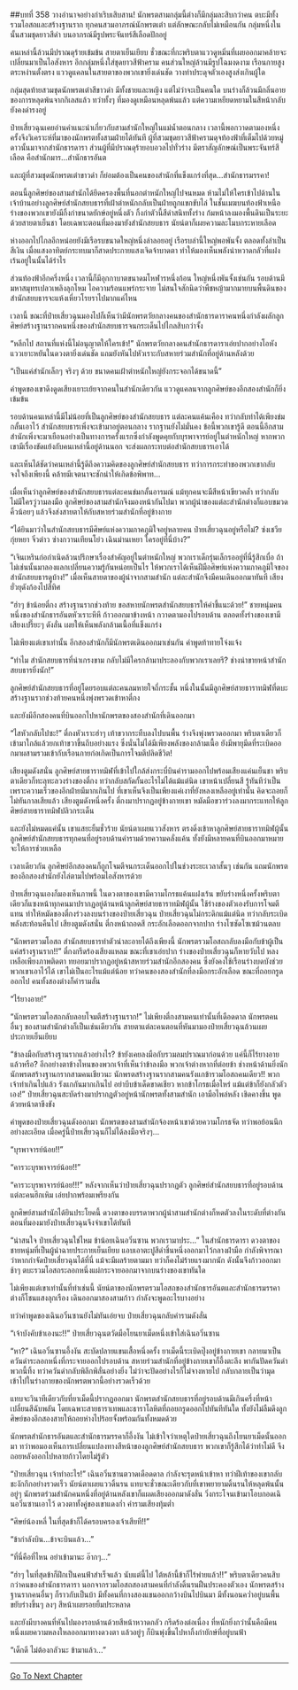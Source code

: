 ##บทที่ 358 วางอำนาจอย่างกำเริบเสิบสาน!
นักพรตสามกลุ่มนี้ต่างก็มีกลุ่มละสิบกว่าคน ตบะมีทั้งรวมโอสถและสร้างฐานราก ทุกคนสวมอาภรณ์นักพรตเต๋า แต่ลักษณะกลับไม่เหมือนกัน กลุ่มหนึ่งในนั้นสวมชุดยาวสีดำ บนอาภรณ์มีรูปพระจันทร์สีเลือดปักอยู่

คนเหล่านี้ล้วนมีปราณดุร้ายเข้มข้น สายตาเย็นเยียบ ชั่วขณะที่กะพริบตาแววดูหมิ่นที่เผยออกมาคล้ายจะเปลี่ยนมาเป็นไอสังหาร อีกกลุ่มหนึ่งใส่ชุดยาวสีฟ้าคราม คนส่วนใหญ่ล้วนมีรูปโฉมงดงาม เรือนกายสูงตระหง่านตั้งตรง แววดูแคลนในสายตาของพวกเขายิ่งเด่นชัด วางท่าประดุจตัวเองสูงส่งเกินผู้ใด

กลุ่มสุดท้ายสวมชุดนักพรตเต๋าสีขาวดำ มีทั้งชายและหญิง แต่ไม่ว่าจะเป็นคนใด บนร่างก็ล้วนมีกลิ่นอายของการหลุดพ้นจากกิเลสแล้ว ทว่าทั้งๆ ที่มองดูเหมือนหลุดพ้นแล้ว แต่ความเหยียดหยามในสีหน้ากลับยังคงดำรงอยู่

ป๋ายเสี่ยวฉุนเคยอ่านคำแนะนำเกี่ยวกับสามสำนักใหญ่ในแม่น้ำตอนกลาง เวลานี้พอกวาดตามองหนึ่งครั้งจึงวิเคราะห์ที่มาของนักพรตทั้งสามฝ่ายได้ทันที ผู้ที่สวมชุดยาวสีฟ้าครามดุจท้องฟ้าที่เต็มไปด้วยหมู่ดาวนั้นมาจากสำนักธารดารา ส่วนผู้ที่มีปราณดุร้ายอบอวลไปทั่วร่าง มีตราสัญลักษณ์เป็นพระจันทร์สีเลือด คือสำนักมาร...สำนักธารอันต

และผู้ที่สวมชุดนักพรตเต๋าขาวดำ ก็ย่อมต้องเป็นคนของสำนักที่แข็งแกร่งที่สุด...สำนักธารมรรคา!

ตอนนี้ลูกศิษย์ของสามสำนักได้ยึดครองพื้นที่นอกตำหนักใหญ่ไปจนหมด ห้ามไม่ให้ใครเข้าไปด้านใน เจ้าบ้านอย่างลูกศิษย์สำนักสยบธารที่เฝ้าตำหนักกลับเป็นฝ่ายถูกแขกขับไล่ ในชั้นเมฆบนท้องฟ้าเหนือร่างของพวกเขายังมีกิ้งก่าขนาดยักษ์อยู่หนึ่งตัว กิ้งก่าตัวนี้สีดำสนิททั้งร่าง ก้มหน้าลงมองพื้นดินเป็นระยะด้วยสายตาเย็นชา โดยเฉพาะตอนที่มองมายังสำนักสยบธาร นัยน์ตาก็เผยความละโมบกระหายเลือด

ห่างออกไปไกลอีกหน่อยยังมีเรือรบขนาดใหญ่หนึ่งลำลอยอยู่ เรือรบลำนี้ใหญ่พอพันจั้ง ตลอดทั้งลำเป็นสีเงิน เมื่อแสงอาทิตย์กระทบมาก็สาดประกายแสงเจิดจ้าบาดตา ทำให้มองเห็นพลังน่าหวาดกลัวที่แฝงเร้นอยู่ในนั้นได้รำไร

ส่วนท้องฟ้าอีกครึ่งหนึ่ง เวลานี้ก็มีอุกกาบาตขนาดมโหฬารหนึ่งก้อน ใหญ่หนึ่งพันจั้งเช่นกัน รอบด้านมีมหาสมุทรเปลวเพลิงลุกโหม ไอความร้อนแพร่กระจาย ไม่สนใจสักนิดว่าพืชหญ้ามากมายบนพื้นดินของสำนักสยบธารจะแห้งเหี่ยวโรยราไปมากแค่ไหน

เวลานี้ ขณะที่ป๋ายเสี่ยวฉุนมองไปก็เห็นว่ามีนักพรตวัยกลางคนของสำนักธารดาราคนหนึ่งกำลังผลักลูกศิษย์สร้างฐานรากคนหนึ่งของสำนักสยบธารจนกระเด็นไปไกลสิบกว่าจั้ง

“หลีกไป สถานที่แห่งนี้ไม่อนุญาตให้ใครเข้า!” นักพรตวัยกลางคนสำนักธารดาราเอ่ยปากอย่างโอหัง แววเยาะหยันในดวงตายิ่งเด่นชัด แถมยังหันไปหัวเราะกับสหายร่วมสำนักที่อยู่ด้านหลังด้วย

“เป็นแค่สำนักเล็กๆ จริงๆ ด้วย ขนาดคนเฝ้าตำหนักใหญ่ยังกระจอกได้ขนาดนี้”

คำพูดของเขาดึงดูดเสียงเยาะเย้ยจากคนในสำนักเดียวกัน แววดูแคลนจากลูกศิษย์ของอีกสองสำนักก็ยิ่งเข้มข้น

รอบด้านคนเหล่านี้มีไม่น้อยที่เป็นลูกศิษย์ของสำนักสยบธาร แต่ละคนแค้นเคือง ทว่ากลับทำได้เพียงข่มกลั้นเอาไว้ สำนักสยบธารเพิ่งจะเข้ามาอยู่ตอนกลาง รากฐานยังไม่มั่นคง ข้อนี้พวกเขารู้ดี ตอนนี้อีกสามสำนักเพิ่งจะมาเยือนอย่างเป็นทางการครั้งแรกซึ่งกำลังพูดคุยกับบุรพาจารย์อยู่ในตำหนักใหญ่ หากพวกเขามีเรื่องขัดแย้งกับคนเหล่านี้อยู่ด้านนอก จะส่งผลกระทบต่อสำนักสยบธารเอาได้

และเห็นได้ชัดว่าคนเหล่านี้รู้ดีถึงความคิดของลูกศิษย์สำนักสยบธาร ทว่าการกระทำของพวกเขากลับจงใจถึงเพียงนี้ คล้ายมีเจตนาจะชักนำให้เกิดข้อพิพาท...

เมื่อเห็นว่าลูกศิษย์ของสำนักสยบธารแต่ละคนข่มกลั้นอารมณ์ แม้ทุกคนจะมีสีหน้าเขียวคล้ำ ทว่ากลับไม่มีใครวู่วามลงมือ ลูกศิษย์ของสามสำนักจึงมองหน้ากันไปมา พวกผู้นำของแต่ละสำนักต่างก็แอบขมวดคิ้วน้อยๆ แล้วจึงส่งสายตาให้กับสหายร่วมสำนักที่อยู่ข้างกาย

“ได้ยินมาว่าในสำนักสยบธารมีศิษย์แห่งความภาคภูมิใจอยู่หลายคน ป๋ายเสี่ยวฉุนอยู่หรือไม่? ซ่งเชวีย กุ่ยหยา จิ๋วต่าว ซ่างกวานเทียนโย่ว เฉินม่านเหยา ใครอยู่ที่นี่บ้าง?”

“เจินเหรินก่อกำเนิดล้วนปรึกษาเรื่องสำคัญอยู่ในตำหนักใหญ่ พวกเราเด็กรุ่นเล็กรออยู่ที่นี่รู้สึกเบื่อ ถ้าไม่เช่นนั้นมาลองแลกเปลี่ยนความรู้กันหน่อยเป็นไร ให้พวกเราได้เห็นฝีมือศิษย์แห่งความภาคภูมิใจของสำนักสยบธารดูบ้าง!” เมื่อเห็นสายตาของผู้นำจากสามสำนัก แต่ละสำนักจึงมีคนเดินออกมาทันที เสียงยั่วยุดังก้องไปสี่ทิศ

“ฮ่าๆ ข้าน้อยตี๋กง สร้างฐานรากช่วงท้าย ขอสหายนักพรตสำนักสยบธารให้คำชี้แนะด้วย!” ชายหนุ่มคนหนึ่งของสำนักธารอันตหัวเราะหึหึ ก้าวออกมาข้างหน้า กวาดตามองไปรอบด้าน ตลอดทั้งร่างของเขามีเสียงเปรี๊ยะๆ ดังลั่น เผยให้เห็นพลังกล้ามเนื้อที่แข็งแกร่ง

ไม่เพียงแต่เขาเท่านั้น อีกสองสำนักก็มีนักพรตเดินออกมาเช่นกัน คำพูดท้าทายโจ่งแจ้ง

“ทำไม สำนักสยบธารที่น่าเกรงขาม กลับไม่มีใครกล้ามาประลองกับพวกเราเลยรึ? ช่างน่าขายหน้าสำนักสยบธารยิ่งนัก!”

ลูกศิษย์สำนักสยบธารที่อยู่โดยรอบแต่ละคนลมหายใจถี่กระชั้น หนึ่งในนั้นมีลูกศิษย์สายธาราทมิฬที่ตบะสร้างฐานรากช่วงท้ายคนหนึ่งพุ่งพรวดเข้าหาตี๋กง

และยังมีอีกสองคนที่บินออกไปหานักพรตของสองสำนักที่เดินออกมา

“ไสหัวกลับไปซะ!” ตี๋กงหัวเราะฮ่าๆ เท้าขวากระทืบลงไปบนพื้น ร่างจึงพุ่งพรวดออกมา พริบตาเดียวก็เข้ามาใกล้แล้วยกเท้าขวาขึ้นถีบอย่างแรง ซึ่งนั่นไม่ได้มีเพียงพลังของกล้ามเนื้อ ยังมีพายุมีดที่ระเบิดออกมาผสามรวมเข้ากับเรือนกายก่อเกิดเป็นการโจมตีปลิดชีวิต!

เสียงตูมดังสนั่น ลูกศิษย์สายธาราทมิฬที่เข้าไปใกล้ส่งกระบี่บินคำรามออกไปพร้อมเสียงแค่นเย็นชา พริบตาเดียวก็ทะลุทะลวงร่างของตี๋กง ทว่ากลับสกัดกั้นอะไรไม่ได้แม้แต่นิด เขาหน้าเปลี่ยนสี รู้ทันทีว่าเป็นเพราะความเร็วของอีกฝ่ายมีมากเกินไป ที่เขาเห็นจึงเป็นเพียงแค่เงาที่ยังหลงเหลืออยู่เท่านั้น คิดจะถอยก็ไม่ทันกาลเสียแล้ว เสียงตูมดังหนึ่งครั้ง ตี๋กงมาปรากฏอยู่ข้างกายเขา หมัดมือขวาร่วงลงมากระแทกให้ลูกศิษย์สายธาราทมิฬปลิวกระเด็น

และยังไม่หมดแค่นั้น เขาแสยะยิ้มชั่วร้าย นัยน์ตาเผยแววสังหาร ตรงดิ่งเข้าหาลูกศิษย์สายธาราทมิฬผู้นั้น ลูกศิษย์สำนักสยบธารทุกคนที่อยู่รอบด้านคำรามด้วยความคลั่งแค้น ทั้งยังมีหลายคนที่บินออกมาหมายจะให้การช่วยเหลือ

เวลาเดียวกัน ลูกศิษย์อีกสองคนก็ถูกโจมตีจนกระเด็นออกไปในช่วงระยะเวลาสั้นๆ เช่นกัน แถมนักพรตของอีกสองสำนักยังไล่ตามไปพร้อมไอสังหารด้วย

ป๋ายเสี่ยวฉุนเองก็มองเห็นภาพนี้ ในดวงตาของเขามีความโกรธแค้นแฝงเร้น ขยับร่างหนึ่งครั้งพริบตาเดียวก็แซงหน้าทุกคนมาปรากฏอยู่ด้านหน้าลูกศิษย์สายธาราทมิฬผู้นั้น ใช้ร่างของตัวเองรับการโจมตีแทน ทำให้หมัดของตี๋กงร่วงลงบนร่างของป๋ายเสี่ยวฉุน ป๋ายเสี่ยวฉุนไม่กระดิกแม้แต่นิด ทว่ากลับระเบิดพลังสะท้อนคืนไป เสียงตูมดังสนั่น ตี๋กงหน้าถอดสี กระอักเลือดออกจากปาก ร่างโซซัดโซเซม้วนตลบ

“นักพรตรวมโอสถ สำนักสยบธารทำตัวน่าละอายได้ถึงเพียงนี้ นักพรตรวมโอสถกลับลงมือกับข้าผู้เป็นแค่สร้างฐานราก!!” ตี๋กงกรีดร้องเสียงแหลม ขณะที่เขาเอ่ยปาก ร่างของป๋ายเสี่ยวฉุนก็หายวับไป หลงเหลือเพียงภาพติดตา ทยอยมาปรากฏอยู่หน้าสหายร่วมสำนักอีกสองคน ซึ่งยังคงใช้เรือนร่างบดบังช่วยพวกเขาเอาไว้ได้ เขาไม่เป็นอะไรแม้แต่น้อย ทว่าคนของสองสำนักที่ลงมือกระอักเลือด ขณะที่ถอยกรูดออกไป คนทั้งสองต่างก็คำรามลั่น

“ไร้ยางอาย!”

“นักพรตรวมโอสถกลับลอบโจมตีสร้างฐานราก!” ไม่เพียงตี๋กงสามคนเท่านั้นที่เดือดดาล นักพรตคนอื่นๆ ของสามสำนักต่างก็เป็นเช่นเดียวกัน สายตาแต่ละคนตอนที่หันมามองป๋ายเสี่ยวฉุนล้วนเผยประกายเย็นเยียบ

“ข้าลงมือกับสร้างฐานรากแล้วอย่างไร? ข้ายังเคยลงมือกับรวมลมปราณมาก่อนด้วย แค่นี้ก็ไร้ยางอายแล้วหรือ? อีกอย่างตาข้างไหนของพวกเจ้าที่เห็นว่าข้าลงมือ พวกเจ้าต่างหากที่ต่อยข้า ช่างหน้าด้านยิ่งนัก นักพรตสร้างฐานกรากสามคนเชียวนะ นักพรตสร้างฐานรากสามคนรังแกข้ารวมโอสถคนเดียว!! พวกเจ้าทำเกินไปแล้ว รังแกกันมากเกินไป อย่าบีบข้าเด็ดขาดเชียว หากข้าโกรธเมื่อไหร่ แม้แต่ข้าก็ยังกลัวตัวเอง!” ป๋ายเสี่ยวฉุนสะบัดร่างมาปรากฏตัวอยู่หน้านักพรตทั้งสามสำนัก เอามือไพล่หลัง เชิดคางขึ้น พูดด้วยหน้าตาขึงขัง

คำพูดของป๋ายเสี่ยวฉุนดังออกมา นักพรตของสามสำนักจ้องหน้าเขาด้วยความโกรธจัด ทว่าพอย้อนนึกอย่างละเอียด เมื่อครู่นี้ป๋ายเสี่ยวฉุนก็ไม่ได้ลงมือจริงๆ...

“บุรพาจารย์น้อย!!”

“คารวะบุรพาจารย์น้อย!!”

“คารวะบุรพาจารย์น้อย!!!” หลังจากเห็นว่าป๋ายเสี่ยวฉุนปรากฏตัว ลูกศิษย์สำนักสยบธารที่อยู่รอบด้าน แต่ละคนฮึกเหิม เอ่ยปากพร้อมเพรียงกัน

ลูกศิษย์สามสำนักได้ยินประโยคนี้ ดวงตาของบรรดาพวกผู้นำสามสำนักต่างก็หดตัวลงในระดับที่ต่างกัน ตอนที่มองมายังป๋ายเสี่ยวฉุนจึงจำเขาได้ทันที

“น่าสนใจ ป๋ายเสี่ยวฉุนใช่ไหม ข้าน้อยเฉินอวิ๋นซาน พวกเรามาประ...” ในสำนักธารดารา ดวงตาของชายหนุ่มที่เป็นผู้นำฉายประกายเย็นเยียบ แอบเอาตะปูสีดำชิ้นหนึ่งออกมาไว้กลางฝ่ามือ กำลังพิจารณาว่าหากกำจัดป๋ายเสี่ยวฉุนได้ที่นี่ แม้จะมีผลร้ายตามมา ทว่าก็คงไม่ร้ายแรงมากนัก ดังนั้นจึงก้าวออกมาช้าๆ ตบะรวมโอสถระลอกหนึ่งแผ่กระจายออกมาจากบนร่างของเขาทันใด

ไม่เพียงแต่เขาเท่านั้นที่ทำเช่นนี้ นัยน์ตาของนักพรตรวมโอสถของสำนักธารอันตและสำนักธารมรรคาต่างก็โชนแสงลุกเรือง เดินออกมาสองสามก้าว กำลังจะพูดอะไรบางอย่าง

ทว่าคำพูดของเฉินอวิ๋นซานยังไม่ทันเอ่ยจบ ป๋ายเสี่ยวฉุนกลับคำรามดังลั่น

“เจ้าบังคับข้าเองนะ!!” ป๋ายเสี่ยวฉุนตวัดมือโยนยาเม็ดหนึ่งเข้าใส่เฉินอวิ๋นซาน

“หา?” เฉินอวิ๋นซานอึ้งงัน สะบัดปลายแขนเสื้อหนึ่งครั้ง ยาเม็ดนี้ระเบิดปุ๊งอยู่ข้างกายเขา กลายมาเป็นควันดำระลอกหนึ่งที่กระจายออกไปรอบด้าน สหายร่วมสำนักที่อยู่ข้างกายเขาก็อึ้งตะลึง พากันปัดควันดำพวกนี้ทิ้ง ทว่าควันดำกลับพิลึกพิลั่นอย่างยิ่ง ไม่ว่าจะปัดอย่างไรก็ไม่จางหายไป กลับกลายเป็นว่ามุดเข้าไปในร่างกายของนักพรตพวกนี้อย่างรวดเร็วด้วย

แทบจะวินาทีเดียวกับที่ยาเม็ดนี้ปรากฏออกมา นักพรตสำนักสยบธารที่อยู่รอบด้านมีเกินครึ่งที่หน้าเปลี่ยนสีฉับพลัน โดยเฉพาะสายธาราเทพและธาราโลหิตที่ถอยกรูดออกไปทันทีทันใด ทั้งยังไม่ลืมดึงลูกศิษย์ของอีกสองสายให้ถอยห่างไปร้อยจั้งพร้อมกันทั้งหมดด้วย

นักพรตสำนักธารอันตและสำนักธารมรรคาก็อึ้งงัน ไม่เข้าใจว่าเหตุใดป๋ายเสี่ยวฉุนถึงโยนยาเม็ดนั้นออกมา ทว่าพอมองเห็นการเปลี่ยนแปลงทางสีหน้าของลูกศิษย์สำนักสยบธาร พวกเขาก็รู้สึกได้ว่าท่าไม่ดี จึงถอยหลังออกไปหลายก้าวโดยไม่รู้ตัว

“ป๋ายเสี่ยวฉุน เจ้าทำอะไร!” เฉินอวิ๋นซานตวาดเดือดดาล กำลังจะรุดหน้าเข้าหา ทว่าฝีเท้าของเขากลับชะงักกึกอย่างรวดเร็ว นัยน์ตาเผยแววดิ้นรน แทบจะชั่วขณะเดียวกับที่เขาพยายามดิ้นรนให้หลุดพ้นนั้น อยู่ๆ นักพรตร่วมสำนักคนหนึ่งที่อยู่ด้านหลังเขาก็แผดเสียงออกมาดังลั่น วิ่งกระโจนเข้ามาโอบกอดเฉินอวิ๋นซานเอาไว้ ดวงตาทั้งคู่ของเขาแดงก่ำ คำรามเสียงทุ้มต่ำ

“ศิษย์น้องหลี่ ในที่สุดข้าก็ได้ครอบครองเจ้าเสียที!!”

“ข้ากำลังบิน...ข้าจะบินแล้ว...”

“ที่นี่คือที่ไหน อย่าเข้ามานะ อ๊ากๆ...”

“ฮ่าๆ ในที่สุดข้าก็ฝึกเป็นคนฟ้าสำเร็จแล้ว นับแต่นี้ไป ใต้หล้านี้ข้าก็ไร้พ่ายแล้ว!!” พริบตาเดียวคนสิบกว่าคนของสำนักธารดารา นอกจากรวมโอสถสองสามคนที่กำลังดิ้นรนฝืนประคองตัวเอง นักพรตสร้างฐานรากคนอื่นๆ ก็ราวกับเป็นบ้า มีทั้งคนที่กางสองแขนออกกว้างบินไปบินมา มีทั้งนอนคว่ำอยู่บนพื้น ขยับร่างขึ้นๆ ลงๆ สีหน้าเผยรอยยิ้มประหลาด

และยังมีบางคนที่หันไปมองรอบด้านด้วยสีหน้าหวาดกลัว กรีดร้องต่อเนื่อง ที่หนักยิ่งกว่านั้นคือมีคนหนึ่งเผยความหลงใหลออกมาทางดวงตา แล้วอยู่ๆ ก็บินพุ่งขึ้นไปหากิ้งก่ายักษ์ที่อยู่บนฟ้า

“เด็กดี ไม่ต้องกลัวนะ ข้ามาแล้ว...”



------


[Go To Next Chapter]( ./33.md)